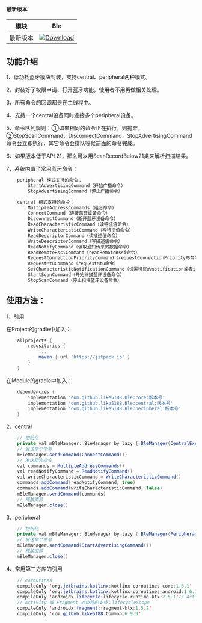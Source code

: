 #### 最新版本

模块|Ble
---|---
最新版本|[![Download](https://jitpack.io/v/like5188/Ble.svg)](https://jitpack.io/#like5188/Ble)

## 功能介绍
1、低功耗蓝牙模块封装，支持central、peripheral两种模式。

2、封装好了权限申请、打开蓝牙功能，使用者不用再做相关处理。

3、所有命令的回调都是在主线程中。

4、支持一个central设备同时连接多个peripheral设备。

5、命令队列规则：①如果相同的命令正在执行，则抛弃。②StopScanCommand、DisconnectCommand、StopAdvertisingCommand命令会立即执行，其它命令会排队等候前面的命令完成。

6、如果版本低于API 21，那么可以用ScanRecordBelow21类来解析扫描结果。

7、系统内置了常用蓝牙命令：
```java
    peripheral 模式支持的命令：
        StartAdvertisingCommand（开始广播命令）
        StopAdvertisingCommand（停止广播命令）

    central 模式支持的命令：
        MultipleAddressCommands（组合命令）
        ConnectCommand（连接蓝牙设备命令）
        DisconnectCommand（断开蓝牙设备命令）
        ReadCharacteristicCommand（读特征值命令）
        WriteCharacteristicCommand（写特征值命令）
        ReadDescriptorCommand（读描述值命令）
        WriteDescriptorCommand（写描述值命令）
        ReadNotifyCommand（读取通知传来的数据命令）
        ReadRemoteRssiCommand（readRemoteRssi命令）
        RequestConnectionPriorityCommand（requestConnectionPriority命令）
        RequestMtuCommand（requestMtu命令）
        SetCharacteristicNotificationCommand（设置特征的notification或者indication的命令）
        StartScanCommand（开始扫描蓝牙设备命令）
        StopScanCommand（停止扫描蓝牙设备命令）
```

## 使用方法：

1、引用

在Project的gradle中加入：
```groovy
    allprojects {
        repositories {
            ...
            maven { url 'https://jitpack.io' }
        }
    }
```
在Module的gradle中加入：
```groovy
    dependencies {
        implementation 'com.github.like5188.Ble:core:版本号'
        implementation 'com.github.like5188.Ble:central:版本号'
        implementation 'com.github.like5188.Ble:peripheral:版本号'
    }
```

2、central
```java
    // 初始化
    private val mBleManager: BleManager by lazy { BleManager(CentralExecutor(this)) }
    // 发送单个命令
    mBleManager.sendCommand(ConnectCommand())
    // 发送组合命令
    val commands = MultipleAddressCommands()
    val readNotifyCommand = ReadNotifyCommand()
    val writeCharacteristicCommand = WriteCharacteristicCommand()
    commands.addCommand(readNotifyCommand, true)
    commands.addCommand(writeCharacteristicCommand, false)
    mBleManager.sendCommand(commands)
    // 释放资源
    mBleManager.close()
```

3、peripheral
```java
    // 初始化
    private val mBleManager: BleManager by lazy { BleManager(PeripheralExecutor(this)) }
    // 发送单个命令
    mBleManager.sendCommand(StartAdvertisingCommand())
    // 释放资源
    mBleManager.close()
```

4、常用第三方库的引用
```java
    // coroutines
    compileOnly 'org.jetbrains.kotlinx:kotlinx-coroutines-core:1.6.1'
    compileOnly 'org.jetbrains.kotlinx:kotlinx-coroutines-android:1.6.1'
    compileOnly 'androidx.lifecycle:lifecycle-runtime-ktx:2.5.1'// Activity 或 Fragment 对协程的支持：lifecycleScope
    // Activity 或 Fragment 对协程的支持：lifecycleScope
    compileOnly 'androidx.fragment:fragment-ktx:1.5.2'
    compileOnly 'com.github.like5188:Common:6.9.9'
```
